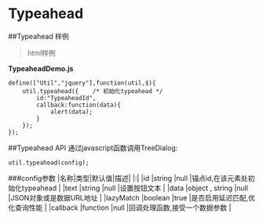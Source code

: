 Typeahead
==========

##Typeahead 样例

>html样例

**TypeaheadDemo.js**
```
define(["Util","jquery"],function(util,$){
    util.typeahead({    /* 初始化typeahead */
        id:"TypeaheadId",
        callback:function(data){
            alert(data);
        }
    });
});
```
##Typeahead API
通过javascript函数调用TreeDialog:
```
util.typeahead(config);
```
###config参数
|名称|类型|默认值|描述|
|:|
|id        |string          |null   |锚点id,在该元素处初始化typeahead  |
|text      |string          |null   |设置按钮文本                     |
|data      |object , string |null   |JSON对象或是数据URL地址           |
|lazyMatch |boolean         |true   |是否启用延迟匹配,优化查询性能      |
|callback  |function        |null   |回调处理函数,接受一个数据参数      |
